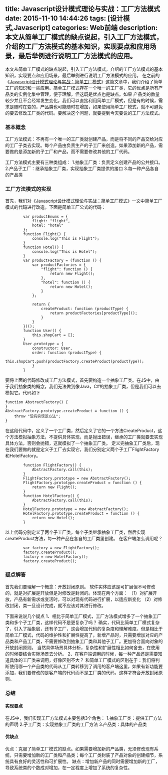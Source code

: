 title: Javascript设计模式理论与实战：工厂方法模式
date: 2015-11-10 14:44:26
tags: [设计模式,Javascript]
categories: Web前端
description: 本文从简单工厂模式的缺点说起，引入工厂方法模式，介绍的工厂方法模式的基本知识，实现要点和应用场景，最后举例进行说明工厂方法模式的应用。
---
本文从简单工厂模式的缺点说起，引入工厂方法模式，介绍的工厂方法模式的基本知识，实现要点和应用场景，最后举例进行说明工厂方法模式的应用。
在之前的《[Javascript设计模式理论与实战：简单工厂模式](http://luopq.com/2015/11/03/design-pattern-factory/)》这篇文章中，我们介绍了简单工厂的知识和一些应用。简单工厂模式存在一个唯一的工厂类，它的优点是所有产品类的实例化集中管理，便于理解，但这既是优点也是缺点。如果
产品类的数量较少并且不会经常发生变化，我们可以直接利用简单工厂模式，但是有的时候，需求是随时在变的，产品类也可能随时在增加，如果使用简单工厂模式，就不可避免的要去修改工厂类的代码。要解决这个问题，就要提到今天要说的工厂方法模式。

### 基本概念
工厂方法模式：不再有一个唯一的工厂类就创建产品，而是将不同的产品交给对应的工厂子类去实现。每个产品由负责生产的子工厂来创造。如果添加新的产品，需要做的是添加新的子工厂和产品，而不需要修改其他的工厂代码。

工厂方法模式主要有三种类组成：
1.抽象工厂类：负责定义创建产品的公共接口。
2.产品子工厂：继承抽象工厂类，实现抽象工厂类提供的接口
3.每一种产品各自的产品类

### 工厂方法模式的实现
首先，我们对《[Javascript设计模式理论与实战：简单工厂模式](http://luopq.com/2015/11/03/design-pattern-factory/)》一文中简单工厂模式的代码进行改造。下面是简单工厂公式的代码：
```       
        var productEnums = {
            flight: "flight",
            hotel: "hotel"
        };
        function Flight() {
            console.log("This is Flight");
        }
        function Hotel() {
            console.log("This is Hotel");
        }
        var productFactory = (function () {
            var productFactories = {
                "flight": function () {
                    return new Flight();
                },
                "hotel": function () {
                    return new Hotel();
                }
            };
            
            return {
                createProduct: function (productType) {
                    return productFactories[productType]();
                }
            }
        })();
        function User() {
            this.shopCart = [];
        }
        User.prototype = {
            constructor: User,
            order: function (productType) {
                this.shopCart.push(productFactory.createProduct(productType));
            }
        }  
```
要将上面的代码修改成工厂方法模式，首先要构造一个抽象工厂类。在JS中，由于我们抽象类的概念，我们无法做到像Java，C#的抽象工厂类，但是我们可以去模拟它。代码如下
```
function AbstractFactory() {
}
AbstractFactory.prototype.createProduct = function () {
    throw "没有实现该方法";
}  
```
在这段代码中，定义了一个工厂类，然后定义了它的一个方法CreateProduct，这个方法模拟抽象方法，不提供具体实现，而是抛出错误，继承的工厂类就要去实现具体方法，否则会抛错，这就模拟了一个抽象工厂类。
定义完抽象工厂类后，现在我们要做的就是定义子工厂去实现它，我们分别定义两个子工厂FlightFactory和HotelFactory。
```
        function FlightFactory() {
            AbstractFactory.call(this);
        }
        FlightFactory.prototype = new AbstractFactory();
        FlightFactory.prototype.createProduct = function () {
            return new Flight();
        }
        function HotelFactory() {
            AbstractFactory.call(this);
        }
        HotelFactory.prototype = new AbstractFactory();
        HotelFactory.prototype.createProduct = function () {
            return new Hotel();
        }  
```
以上代码分别定义了两个子工厂类，每个子类继承抽象工厂类，然后实现createProduct方法，每一种产品在各自的工厂类里创建。
在客户端怎么调用呢？
```
        var factory = new FlightFactory();
        factory.createProduct();
        factory = new HotelFactory();
        factory.createProduct();  
```

### 疑点解答
首先我们要理解一个概念：开放封闭原则。
软件实体应该是可扩展但不可修改的，就是对扩展是开放但是对修改是封闭的。体现在两个方面：
（1）对扩展开放，产品有新需求或变活时，可以对现有代码进行扩展，以适应新变化
（2）对修改封闭，类一旦设计完成，就不应该对其进行修改。

下面来说说几个疑点
1、相比于简单工厂模式，工厂方法模式增多了一个抽象工厂类和多个子工厂类，这样代码不是更复杂了吗？
确实，代码比简单工厂模式复杂了，引入了抽象层，还有子工厂，这会增加代码的复杂度和理解难度。但是相比于简单工厂模式，代码的维护性和扩展性提高了，新增产品时，只需要增加对应的产品类和产品工厂类，不需要修改到抽象工厂类和其他子工厂。更加符合面向对象的开放封闭原则。
当然具体场景具体分析，复杂性和扩展性相比如何舍去，在使用的时候要结合实际场景去分析。
2、在客户端调用的时候，每一种产品还是需要知道具体的工厂类来调用，好像区别不大？
和简单工厂模式的区别在于：我们将判断使用哪一个产品类的代码从工厂类转移到了调用的客户端这里，如果有新功能要添加，我们要修改的是客户端的代码而不是工厂类的代码，这样才符合开放封闭原则。

### 总结
#### 实现要点
在JS中，我们实现工厂方法模式主要包括3个角色：
1.抽象工厂类：提供工厂方法的声明
2.子工厂类：实现抽象工厂类的工厂方法
3.产品类：具体的产品类

#### 优缺点
优点：克服了简单工厂模式的缺点。如果需要增加新的产品类，无须修改现有系统，只需要增加新的工厂类和产品类；每个工厂类封装了产品对象的创建细节，系统具有良好的灵活性和可扩展性。
缺点：增加新产品的同时需要增加新的工厂，导致系统类的个数成对增加，在一定程度上增加了系统的复杂性。
